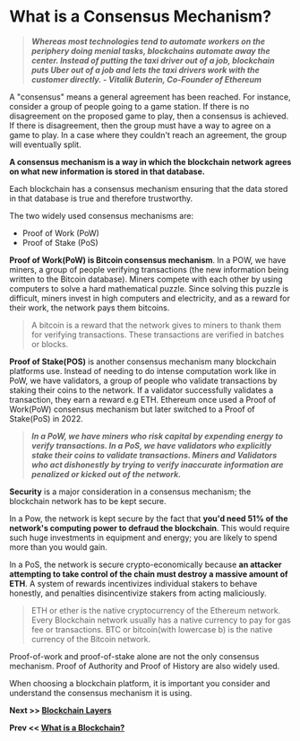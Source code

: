 # What is a Consensus Mechanism?

> ***Whereas most technologies tend to automate workers on the periphery doing menial tasks, blockchains automate away the center. Instead of putting the taxi driver out of a job, blockchain puts Uber out of a job and lets the taxi drivers work with the customer directly. - Vitalik Buterin, Co-Founder of Ethereum***

A "consensus" means a general agreement has been reached. For instance, consider a group of people going to a game station. If there is no disagreement on the proposed game to play, then a consensus is achieved. If there is disagreement, then the group must have a way to agree on a game to play. In a case where they couldn't reach an agreement, the group will eventually split.

**A consensus mechanism is a way in which the blockchain network agrees on what new information is stored in that database.**

Each blockchain has a consensus mechanism ensuring that the data stored in that database is true and therefore trustworthy.

The two widely used consensus mechanisms are:

* Proof of Work (PoW)
* Proof of Stake (PoS)

**Proof of Work(PoW) is Bitcoin consensus mechanism**. In a POW, we have miners, a group of people verifying transactions (the new information being written to the Bitcoin database). Miners compete with each other by using computers to solve a hard mathematical puzzle. Since solving this puzzle is difficult, miners invest in high computers and electricity, and as a reward for their work, the network pays them bitcoins.

> A bitcoin is a reward that the network gives to miners to thank them for verifying transactions. These transactions are verified in batches or blocks.

**Proof of Stake(POS)** is another consensus mechanism many blockchain platforms use. Instead of needing to do intense computation work like in PoW, we have validators, a group of people who validate transactions by staking their coins to the network. If a validator successfully validates a transaction, they earn a reward e.g ETH. Ethereum once used a Proof of Work(PoW) consensus mechanism but later switched to a Proof of Stake(PoS) in 2022.

> ***In a PoW, we have miners who risk capital by expending energy to verify transactions. In a PoS, we have validators who explicitly stake their coins to validate transactions. Miners and Validators who act dishonestly by trying to verify inaccurate information are penalized or kicked out of the network.***

**Security** is a major consideration in a consensus mechanism; the blockchain network has to be kept secure.

In a Pow, the network is kept secure by the fact that **you'd need 51% of the network's computing power to defraud the blockchain**. This would require such huge investments in equipment and energy; you are likely to spend more than you would gain.

In a PoS, the network is secure crypto-economically because **an attacker attempting to take control of the chain must destroy a massive amount of ETH**. A system of rewards incentivizes individual stakers to behave honestly, and penalties disincentivize stakers from acting maliciously.

> ETH or ether is the native cryptocurrency of the Ethereum network. Every Blockchain network usually has a native currency to pay for gas fee or transactions. BTC or bitcoin(with lowercase b) is the native currency of the Bitcoin network.

Proof-of-work and proof-of-stake alone are not the only consensus mechanism. Proof of Authority and Proof of History are also widely used.

When choosing a blockchain platform, it is important you consider and understand the consensus mechanism it is using.

**Next >> [Blockchain Layers](https://github.com/jeremyikwuje/intro-to-blockchain/blob/main/layers.md)**

**Prev << [What is a Blockchain?](https://github.com/jeremyikwuje/intro-to-blockchain/blob/main/what-is-a-blockchain.md)**
